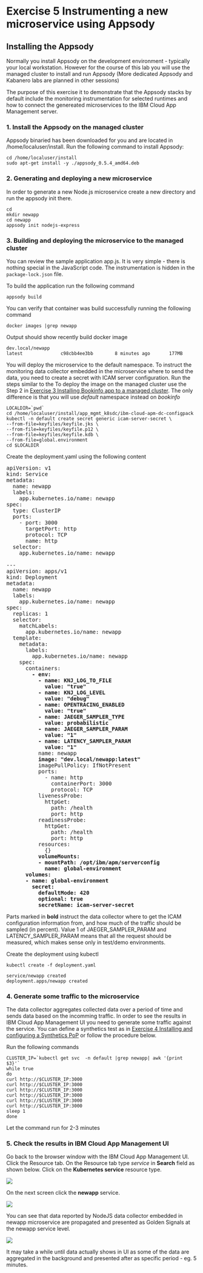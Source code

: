 # Exercise 5 Instrumenting a new microservice using Appsody

## Installing the Appsody 

Normally you install Appsody on the development environment - typically your local workstation. However for the course of this lab you will use the managed cluster to install and run Appsody (More dedicated Appsody and Kabanero labs are planned in other sessions)

The purpose of this exercise it to demonstrate that the Appsody stacks by default include the monitoring instrumentation for selected runtimes and how to connect the genereated microservices to the IBM Cloud App Management server.

### 1. Install the Appsody on the managed cluster

Appsody binaried has been downloaded for you and are located in /home/localuser/install. Run the following command to install Appsody:
```
cd /home/localuser/install
sudo apt-get install -y ./appsody_0.5.4_amd64.deb
```

### 2. Generating and deploying a new microservice

In order to generate a new Node.js microservice create a new directory and run the appsody init there.

```
cd
mkdir newapp
cd newapp
appsody init nodejs-express
```

### 3. Building and deploying the microservice to the managed cluster

You can review the sample application app.js. It is very simple - there is nothing special in the JavaScript code. The instrumentation is hidden in the ```package-lock.json``` file.

To build the application run the following command
```
appsody build
```
You can verify that container was build successfully running the following command
```
docker images |grep newapp
```

Output should show recently build docker image
```
dev.local/newapp                                                   latest              c98cbb4ee3bb        8 minutes ago       177MB
```

You will deploy the microservice to the default namespace. To instruct the monitoring data collector embedded in the microservice where to send the data, you need to create a secret with ICAM server configuration. Run the steps similar to the 
To deploy the image on the managed cluster use the Step 2 in [Exercise 3 Installing Bookinfo app to a managed cluster](../Exercise3/README.md). The only difference is that you will use *default* namespace instead on *bookinfo*

```
LOCALDIR=`pwd`
cd /home/localuser/install/app_mgmt_k8sdc/ibm-cloud-apm-dc-configpack
kubectl -n default create secret generic icam-server-secret \
--from-file=keyfiles/keyfile.jks \
--from-file=keyfiles/keyfile.p12 \
--from-file=keyfiles/keyfile.kdb \
--from-file=global.environment
cd $LOCALDIR
```

Create the deployment.yaml using the following content

<pre>
apiVersion: v1
kind: Service
metadata:
  name: newapp
  labels:
    app.kubernetes.io/name: newapp
spec:
  type: ClusterIP
  ports:
    - port: 3000
      targetPort: http
      protocol: TCP
      name: http
  selector:
    app.kubernetes.io/name: newapp

---
apiVersion: apps/v1
kind: Deployment
metadata:
  name: newapp
  labels:
    app.kubernetes.io/name: newapp
spec:
  replicas: 1
  selector:
    matchLabels:
      app.kubernetes.io/name: newapp
  template:
    metadata:
      labels:
        app.kubernetes.io/name: newapp
    spec:
      containers:
        <b>- env:
          - name: KNJ_LOG_TO_FILE
            value: "true"
          - name: KNJ_LOG_LEVEL
            value: "debug"        
          - name: OPENTRACING_ENABLED
            value: "true"
          - name: JAEGER_SAMPLER_TYPE
            value: probabilistic
          - name: JAEGER_SAMPLER_PARAM
            value: "1"
          - name: LATENCY_SAMPLER_PARAM
            value: "1"</b>
          name: newapp
          <b>image: "dev.local/newapp:latest"</b>
          imagePullPolicy: IfNotPresent
          ports:
            - name: http
              containerPort: 3000
              protocol: TCP
          livenessProbe:
            httpGet:
              path: /health
              port: http
          readinessProbe:
            httpGet:
              path: /health
              port: http
          resources:
            {}
          <b>volumeMounts:
          - mountPath: /opt/ibm/apm/serverconfig
            name: global-environment
      volumes:
      - name: global-environment
        secret:
          defaultMode: 420
          optional: true
          secretName: icam-server-secret</b>
</pre>

Parts marked in **bold** instruct the data collector where to get the ICAM configuration information from, and how much of the traffic should be sampled (in percent). Value 1 of JAEGER_SAMPLER_PARAM and LATENCY_SAMPLER_PARAM means that all the request should be measured, which makes sense only in test/demo environments.

Create the deployment using kubectl
```
kubectl create -f deployment.yaml 

service/newapp created
deployment.apps/newapp created
```

### 4. Generate some traffic to the microservice

The data collector aggregates collected data over a period of time and sends data based on the incomming traffic. In order to see the results in IBM Cloud App Management UI you need to generate some traffic against the service. You can define a synthetics test as in [Exercise 4 Installing and configuring a Synthetics PoP](../Exercise4/README.md) or follow the procedure below.

Run the following commands
```
CLUSTER_IP=`kubectl get svc  -n default |grep newapp| awk '{print $3}'`
while true
do
curl http://$CLUSTER_IP:3000
curl http://$CLUSTER_IP:3000
curl http://$CLUSTER_IP:3000
curl http://$CLUSTER_IP:3000
curl http://$CLUSTER_IP:3000
curl http://$CLUSTER_IP:3000
sleep 1
done
```

Let the command run for 2-3 minutes

### 5. Check the results in IBM Cloud App Management UI

Go back to the browser window with the IBM Cloud App Management UI. Click the Resource tab. On the Resource tab type *service* in **Search** field as shown below. Click on the **Kubernetes service** resource type.

![](images/2020-01-16-19-22-27.png)

On the next screen click the **newapp** service.

![](images/2020-01-16-19-24-20.png)

You can see that data reported by NodeJS data collector embedded in newapp microservice are propagated and presented as Golden Signals at the newapp service level.

![](images/2020-01-16-19-27-19.png)

It may take a while until data actually shows in UI as some of the data are aggregated in the background and presented after as specific period - eg. 5 minutes.

